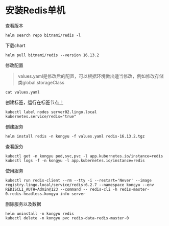 # 安装Redis单机

查看版本

```
helm search repo bitnami/redis -l
```

下载chart

```
helm pull bitnami/redis --version 16.13.2
```

修改配置

> values.yaml是修改后的配置，可以根据环境做出适当修改，例如修改存储类global.storageClass

```
cat values.yaml
```

创建标签，运行在标签节点上

```
kubectl label nodes server02.lingo.local kubernetes.service/redis="true"
```

创建服务

```
helm install redis -n kongyu -f values.yaml redis-16.13.2.tgz
```

查看服务

```
kubectl get -n kongyu pod,svc,pvc -l app.kubernetes.io/instance=redis
kubectl logs -f -n kongyu -l app.kubernetes.io/instance=redis
```

使用服务

```
kubectl run redis-client --rm --tty -i --restart='Never' --image  registry.lingo.local/service/redis:6.2.7 --namespace kongyu --env REDISCLI_AUTH=Admin@123 --command -- redis-cli -h redis-master-0.redis-headless.kongyu info server
```

删除服务以及数据

```
helm uninstall -n kongyu redis
kubectl delete -n kongyu pvc redis-data-redis-master-0
```

